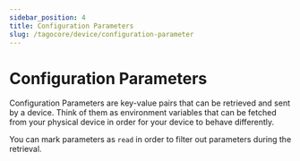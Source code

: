 ```yaml
---
sidebar_position: 4
title: Configuration Parameters
slug: /tagocore/device/configuration-parameter
---
```


# Configuration Parameters

Configuration Parameters are key-value pairs that can be retrieved and sent by a device. Think of them as environment variables that can be fetched from your physical device in order for your device to behave differently.

You can mark parameters as `read` in order to filter out parameters during the retrieval.
